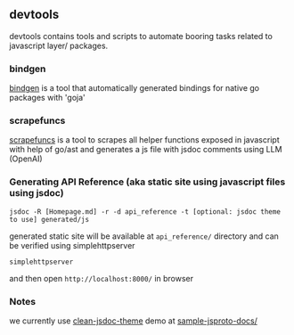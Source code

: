 ## devtools

devtools contains tools and scripts to automate booring tasks related to javascript layer/ packages.

### bindgen

[bindgen](./bindgen/README.md) is a tool that automatically generated bindings for native go packages with 'goja'


### scrapefuncs

[scrapefuncs](./scrapefuncs/README.md) is a tool to scrapes all helper functions exposed in javascript with help of go/ast and generates a js file with jsdoc comments using LLM (OpenAI)


### Generating API Reference (aka static site using javascript files using jsdoc)

```console
jsdoc -R [Homepage.md] -r -d api_reference -t [optional: jsdoc theme to use] generated/js
```

generated static site will be available at `api_reference/` directory and can be verified using simplehttpserver

```console
simplehttpserver
```

and then open `http://localhost:8000/` in browser


### Notes

we currently use [clean-jsdoc-theme](https://www.npmjs.com/package/clean-jsdoc-theme) demo at [sample-jsproto-docs/](https://projectdiscovery.github.io/js-proto-docs/)